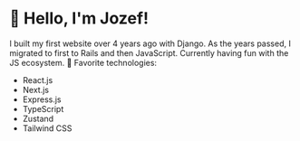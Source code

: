 # 👋 Hello, I'm Jozef!

I built my first website over 4 years ago with Django. As the years passed, I migrated to first to Rails and then JavaScript. Currently having fun with the JS ecosystem. 🌟 Favorite technologies:

- React.js
- Next.js
- Express.js
- TypeScript
- Zustand
- Tailwind CSS
